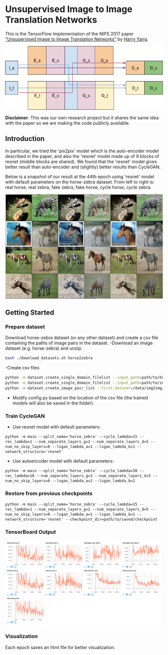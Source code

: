 # Unsupervised Image to Image Translation Networks
This is the TensorFlow Implementation of the NIPS 2017 paper ["Unsupervised Image to Image Translation Networks"](https://arxiv.org/abs/1703.00848) by [Harry Yang](http://www.harryyang.org). 

![network](figs/network.jpg "The network structure")

**Disclaimer**: This was our own research project but it shares the same idea with the paper so we are making the code publicly available.

## Introduction

In particular, we tried the 'pix2pix' model which is the auto-encoder model described in the paper, and also the 'resnet' model made up of 9 blocks of resnet (middle blocks are shared). We found that the 'resnet' model gives better result than auto-encoder and (slightly) better results than CycleGAN.

Below is a snapshot of our result at the 44th epoch using 'resnet' model with default parameters on the horse-zebra dataset. From left to right is: real horse, real zebra, fake zebra, fake horse, cycle horse, cycle zebra.

![result](figs/result.jpg "The network structure")

## Getting Started
### Prepare dataset

Download horse-zebra dataset (or any other dataset) and create a csv file containing the paths of image pairs in the dataset. 
-Download an image dataset (e.g. horse-zebra) and unzip:
```bash
bash ./download_datasets.sh horse2zebra
```
-Create csv files
```bash
python -m dataset.create_single_domain_filelist --input_path=path/to/horse/train --output_file=/data/img2img/horse.csv
python -m dataset.create_single_domain_filelist --input_path=path/to/zebra/train --output_file=/data/img2img/zebra.csv
python -m dataset.create_image_pair_list --first_dataset=/data/img2img/horse.csv --second_dataset=/data/img2img/zebra.csv --output_file=/data/img2img/horse_zebra.csv
```
* Modify config.py based on the location of the csv file (the trained models will also be saved in the folder).

### Train CycleGAN

* Use resnet model with default parameters:
```
python -m main --split_name='horse_zebra' --cycle_lambda=15 --rec_lambda=1 --num_separate_layers_g=2 --num_separate_layers_d=5 --num_no_skip_layers=0 --lsgan_lambda_a=1 --lsgan_lambda_b=1 --network_structure='resnet'
```
* Use autoencoder model with default parameters:
```
python -m main --split_name='horse_zebra' --cycle_lambda=30 --rec_lambda=10 --num_separate_layers_g=3 --num_separate_layers_d=5 --num_no_skip_layers=0 --lsgan_lambda_a=2 --lsgan_lambda_b=2
```

### Restore from previous checkpoints
```
python -m main --split_name='horse_zebra' --cycle_lambda=15 --rec_lambda=1 --num_separate_layers_g=2 --num_separate_layers_d=5 --num_no_skip_layers=0 --lsgan_lambda_a=1 --lsgan_lambda_b=1 --network_structure='resnet' --checkpoint_dir=path/to/saved/checkpoint
```

### TensorBoard Output

![tensorboard](figs/tensorboard.png "The tensorboard output")

### Visualization
Each epoch saves an html file for better visualization.